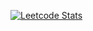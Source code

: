 [![Leetcode Stats](https://leetcard.jacoblin.cool/arshan8/lapor?ext=heatmap)](https://leetcode.com/arshan8)

